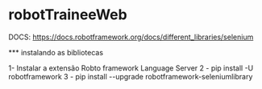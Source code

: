 # robotTraineeWeb
DOCS: https://docs.robotframework.org/docs/different_libraries/selenium


*** instalando as bibliotecas

1- Instalar a extensão Robto framework Language Server
2 - pip install -U robotframework
3 - pip install --upgrade robotframework-seleniumlibrary
